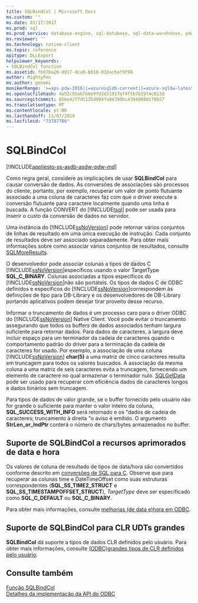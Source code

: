 ```yaml
---
title: SQLBindCol | Microsoft Docs
ms.custom: ''
ms.date: 03/17/2017
ms.prod: sql
ms.prod_service: database-engine, sql-database, sql-data-warehouse, pdw
ms.reviewer: ''
ms.technology: native-client
ms.topic: reference
apitype: DLLExport
helpviewer_keywords:
- SQLBindCol function
ms.assetid: fbd7ba20-d917-4ca9-b018-018ac6af9f98
author: MightyPen
ms.author: genemi
monikerRange: '>=aps-pdw-2016||=azuresqldb-current||=azure-sqldw-latest||>=sql-server-2016||=sqlallproducts-allversions||>=sql-server-linux-2017||=azuresqldb-mi-current'
ms.openlocfilehash: 4a92c95a67b6e9fd3d31917af4f5b7b19f4c613d
ms.sourcegitcommit: 856e42f7d5125d094fa84390bc43048808276b57
ms.translationtype: MT
ms.contentlocale: pt-BR
ms.lasthandoff: 11/07/2019
ms.locfileid: "73787786"
---
```

# <a name="sqlbindcol"></a>SQLBindCol
[!INCLUDE[appliesto-ss-asdb-asdw-pdw-md](../../includes/appliesto-ss-asdb-asdw-pdw-md.md)]

  Como regra geral, considere as implicações de usar **SQLBindCol** para causar conversão de dados. As conversões de associações são processos do cliente, portanto, por exemplo, recuperar um valor de ponto flutuante associado a uma coluna de caracteres faz com que o driver execute a conversão flutuante para caractere localmente quando uma linha é buscada. A função CONVERT do [!INCLUDE[tsql](../../includes/tsql-md.md)] pode ser usada para inserir o custo da conversão de dados no servidor.  
  
 Uma instância do [!INCLUDE[ssNoVersion](../../includes/ssnoversion-md.md)] pode retornar vários conjuntos de linhas de resultado em uma única execução de instrução. Cada conjunto de resultados deve ser associado separadamente. Para obter mais informações sobre como associar vários conjuntos de resultados, consulte [SQLMoreResults](../../relational-databases/native-client-odbc-api/sqlmoreresults.md).  
  
 O desenvolvedor pode associar colunas a tipos de dados C [!INCLUDE[ssNoVersion](../../includes/ssnoversion-md.md)]específicos usando o valor TargetType **SQL_C_BINARY**. Colunas associadas a tipos específicos do [!INCLUDE[ssNoVersion](../../includes/ssnoversion-md.md)]não são portáteis. Os tipos de dados C de ODBC definidos e específicos do [!INCLUDE[ssNoVersion](../../includes/ssnoversion-md.md)]correspondem às definições de tipo para DB-Library e os desenvolvedores de DB-Library portando aplicativos podem desejar tirar proveito desse recurso.  
  
 Informar o truncamento de dados é um processo caro para o driver ODBC do [!INCLUDE[ssNoVersion](../../includes/ssnoversion-md.md)] Native Client. Você pode evitar o truncamento assegurando que todos os buffers de dados associados tenham largura suficiente para retornar dados. Para dados de caracteres, a largura deve incluir espaço para um terminador da cadeia de caracteres quando o comportamento padrão do driver para a terminação da cadeia de caracteres for usado. Por exemplo, a associação de uma coluna [!INCLUDE[ssNoVersion](../../includes/ssnoversion-md.md)] **char(5)** a uma matriz de cinco caracteres resulta em truncagem para todos os valores buscados. A associação da mesma coluna a uma matriz de seis caracteres evita a truncagem, fornecendo um elemento de caractere no qual armazenar o terminador nulo. [SQLGetData](../../relational-databases/native-client-odbc-api/sqlgetdata.md) pode ser usado para recuperar com eficiência dados de caracteres longos e dados binários sem truncagem.  
  
 Para tipos de dados de valor grande, se o buffer fornecido pelo usuário não for grande o suficiente para manter o valor inteiro da coluna, **SQL_SUCCESS_WITH_INFO** será retornado e os "dados de cadeia de caracteres; truncamento à direita "o aviso é emitido. O argumento **StrLen_or_IndPtr** conterá o número de chars/bytes armazenados no buffer.  
  
## <a name="sqlbindcol-support-for-enhanced-date-and-time-features"></a>Suporte de SQLBindCol a recursos aprimorados de data e hora  
 Os valores de coluna de resultado de tipos de data/hora são convertidos conforme descrito em [conversões de SQL para C](../../relational-databases/native-client-odbc-date-time/datetime-data-type-conversions-from-sql-to-c.md). Observe que para recuperar as colunas time e DateTimeOffset como suas estruturas correspondentes (**SQL_SS_TIME2_STRUCT** e **SQL_SS_TIMESTAMPOFFSET_STRUCT**), *TargetType* deve ser especificado como **SQL_C_DEFAULT** ou **SQL_C_BINARY**.  
  
 Para obter mais informações, consulte [melhorias &#40;de data e&#41;hora em ODBC](../../relational-databases/native-client-odbc-date-time/date-and-time-improvements-odbc.md).  
  
## <a name="sqlbindcol-support-for-large-clr-udts"></a>Suporte de SQLBindCol para CLR UDTs grandes  
 **SQLBindCol** dá suporte a tipos de dados CLR definidos pelo usuário. Para obter mais informações, consulte [ &#40;ODBC&#41;grandes tipos de CLR definidos pelo usuário](../../relational-databases/native-client/odbc/large-clr-user-defined-types-odbc.md).  
  
## <a name="see-also"></a>Consulte também  
 [Função SQLBindCol](https://go.microsoft.com/fwlink/?LinkId=59327)   
 [Detalhes da implementação da API do ODBC](../../relational-databases/native-client-odbc-api/odbc-api-implementation-details.md)  
  
  
